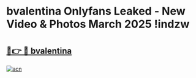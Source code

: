 # bvalentina Onlyfans Leaked - New Video & Photos March 2025 !indzw

# <h2><a href="https://xsa0hj.iuczelnia.edu.pl?title=bvalentina&ref=indzw">🔗👉 🔴 bvalentina</a></h2>

[![acn](https://github.com/user-attachments/assets/0f9c940e-d8b0-45ae-aac7-cd30a18b3e1c)](https://xsa0hj.iuczelnia.edu.pl?title=bvalentina&ref=indzw)

